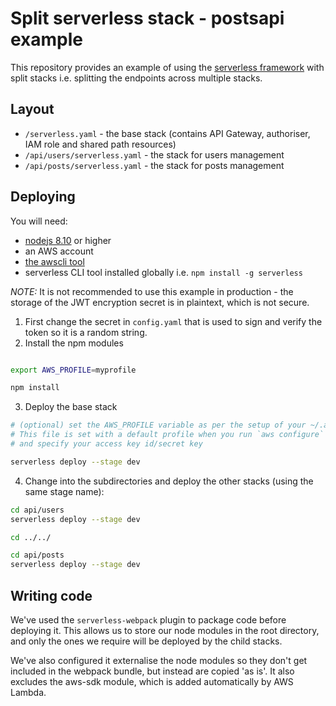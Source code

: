 # Split serverless stack - postsapi example

This repository provides an example of using the [serverless framework](https://serverless.com) with split stacks
i.e. splitting the endpoints across multiple stacks.

## Layout

 - `/serverless.yaml` - the base stack (contains API Gateway, authoriser, IAM role and shared path resources)
 - `/api/users/serverless.yaml` - the stack for users management
 - `/api/posts/serverless.yaml` - the stack for posts management

## Deploying

You will need:
 - [nodejs 8.10](https://nodejs.org) or higher
 - an AWS account
 - [the awscli tool](https://aws.amazon.com/cli/)
 - serverless CLI tool installed globally i.e. `npm install -g serverless`

_NOTE:_ It is not recommended to use this example in production - the storage of the JWT encryption secret is
in plaintext, which is not secure.

1. First change the secret in `config.yaml` that is used to sign and verify the token so it is a random string.
2. Install the npm modules

```bash

export AWS_PROFILE=myprofile

npm install
```

3. Deploy the base stack

```bash
# (optional) set the AWS_PROFILE variable as per the setup of your ~/.aws/credentials file. 
# This file is set with a default profile when you run `aws configure` 
# and specify your access key id/secret key

serverless deploy --stage dev
```

4. Change into the subdirectories and deploy the other stacks (using the same
   stage name):

```bash
cd api/users
serverless deploy --stage dev

cd ../../

cd api/posts
serverless deploy --stage dev
```

## Writing code

We've used the `serverless-webpack` plugin to package code before deploying it. This allows us to store our node modules in the root directory, and only the
ones we require will be deployed by the child stacks. 

We've also configured it externalise the node modules so they don't get
included in the webpack bundle, but instead are copied 'as is'. It also
excludes the aws-sdk module, which is added automatically by AWS Lambda.